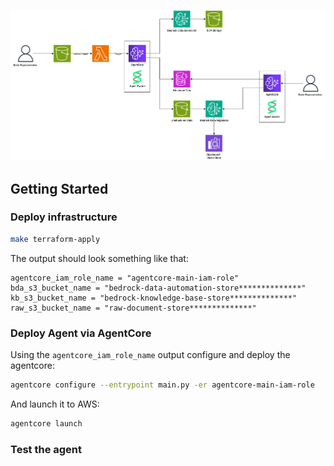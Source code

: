 #

![architecture](./assets/arch.drawio.png)

## Getting Started

### Deploy infrastructure

```sh
make terraform-apply
```

The output should look something like that:
```
agentcore_iam_role_name = "agentcore-main-iam-role"
bda_s3_bucket_name = "bedrock-data-automation-store**************"
kb_s3_bucket_name = "bedrock-knowledge-base-store**************"
raw_s3_bucket_name = "raw-document-store**************"
```

### Deploy Agent via AgentCore
Using the `agentcore_iam_role_name` output configure and deploy the agentcore:

```sh
agentcore configure --entrypoint main.py -er agentcore-main-iam-role
```

And launch it to AWS:
```sh
agentcore launch
```

### Test the agent
